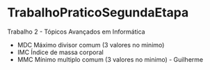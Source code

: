 # TrabalhoPraticoSegundaEtapa
Trabalho 2 - Tópicos Avançados em Informática

- MDC Máximo divisor comum (3 valores no minimo)
- IMC Índice de massa corporal
- MMC  Mínimo multiplo comum (3 valores no minimo) -  Guilherme
